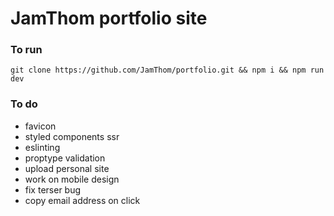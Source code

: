 # JamThom portfolio site

### To run

`git clone https://github.com/JamThom/portfolio.git && npm i && npm run dev`

### To do

  - favicon
  - styled components ssr
  - eslinting
  - proptype validation
  - upload personal site
  - work on mobile design
  - fix terser bug
  - copy email address on click
